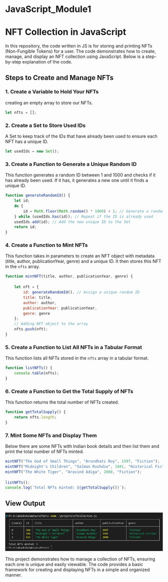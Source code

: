 # JavaScript_Module1

# NFT Collection in JavaScript

In this repository, the code written in JS is for storing and printing NFTs (Non-Fungible Tokens) for a user. The code demonstrates how to create, manage, and display an NFT collection using JavaScript. Below is a step-by-step explanation of the code.

## Steps to Create and Manage NFTs

### 1. Create a Variable to Hold Your NFTs
creating an empty array to store our NFTs.
```javascript
let nfts = [];
```

### 2. Create a Set to Store Used IDs
A Set to keep track of the IDs that have already been used to ensure each NFT has a unique ID.
```javascript
let usedIds = new Set();
```

### 3. Create a Function to Generate a Unique Random ID
This function generates a random ID between 1 and 1000 and checks if it has already been used. If it has, it generates a new one until it finds a unique ID.
```javascript
function generateRandomId() {
    let id;
    do {
        id = Math.floor(Math.random() * 1000) + 1; // Generate a random ID between 1 and 1000
    } while (usedIds.has(id)); // Repeat if the ID is already used
    usedIds.add(id); // Add the new unique ID to the Set
    return id;
}
```

### 4. Create a Function to Mint NFTs
This function takes in parameters to create an NFT object with metadata (title, author, publicationYear, genre) and a unique ID. It then stores this NFT in the `nfts` array.
```javascript
function mintNFT(title, author, publicationYear, genre) {
   
    let nft = {
        id: generateRandomId(), // Assign a unique random ID
        title: title,
        author: author,
        publicationYear: publicationYear,
        genre: genre
    };
    // Adding NFT object to the array
    nfts.push(nft);
}
```

### 5. Create a Function to List All NFTs in a Tabular Format
This function lists all NFTs stored in the `nfts` array in a tabular format.
```javascript
function listNFTs() {
    console.table(nfts);
}
```

### 6. Create a Function to Get the Total Supply of NFTs
This function returns the total number of NFTs created.
```javascript
function getTotalSupply() {
    return nfts.length;
}
```

### 7. Mint Some NFTs and Display Them
Below there are some NFTs with Indian book details and then list them and print the total number of NFTs minted.
```javascript
mintNFT("The God of Small Things", "Arundhati Roy", 1997, "Fiction");
mintNFT("Midnight's Children", "Salman Rushdie", 1981, "Historical Fiction");
mintNFT("The White Tiger", "Aravind Adiga", 2008, "Fiction");

listNFTs();
console.log(`Total NFTs minted: ${getTotalSupply()}`);
```
## View Output
![output_image](JS_Project_output.jpg)

This project demonstrates how to manage a collection of NFTs, ensuring each one is unique and easily viewable. The code provides a basic framework for creating and displaying NFTs in a simple and organized manner.
